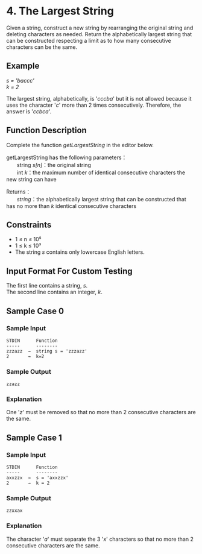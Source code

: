 # 4. The Largest String

Given a string, construct a new string by rearranging the original string and deleting characters as needed. Return the alphabetically largest string that can be constructed respecting a limit as to how many consecutive characters can be the same.

## Example

_s = 'baccc'_  
_k = 2_

The largest string, alphabetically, is '_cccba_' but it is not allowed because it uses the character '_c_' more than 2 times consecutively. Therefore, the answer is '_ccbca_'.

## Function Description

Complete the function _getLargestString_ in the editor below.

getLargestString has the following parameters：  
&emsp;&emsp;string _s[n]_：the original string  
&emsp;&emsp;int _k_：the maximum number of identical consecutive characters the new string can have

Returns：  
&emsp;&emsp;_string_：the alphabetically largest string that can be constructed that has no more than _k_ identical consecutive characters

## Constraints

- 1 ≤ n ≤ 10⁵
- 1 ≤ k ≤ 10³
- The string _s_ contains only lowercase English letters.

## Input Format For Custom Testing

The first line contains a string, _s_.  
The second line contains an integer, _k_.

## Sample Case 0

### Sample Input

```
STDIN      Function
-----      --------
zzzazz  →  string s = 'zzzazz'
2       →  k=2
```

### Sample Output

```
zzazz
```

### Explanation

One '_z_' must be removed so that no more than 2 consecutive characters are the same.

## Sample Case 1

### Sample Input

```
STDIN      Function
-----      --------
axxzzx  →  s = 'axxzzx'
2       →  k = 2
```

### Sample Output

```
zzxxax
```

### Explanation

The character '_a_' must separate the 3 '_x_' characters so that no more than 2 consecutive characters are the same.
